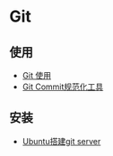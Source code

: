 # Git

## 使用

- [Git 使用](./usage)
- [Git Commit规范化工具](./20231026-git-commit-format)

## 安装

- [Ubuntu搭建git server](./20170711-ubuntu-install-git-server)